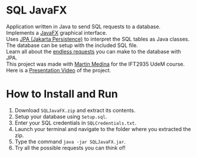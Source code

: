 # SQL JavaFX
Application written in Java to send SQL requests to a database.   
Implements a [JavaFX](https://openjfx.io/) graphical interface.  
Uses [JPA (Jakarta Persistence)](https://www.jetbrains.com/help/idea/jakarta-persistence-jpa.html) to interpret the SQL tables as Java classes.  
The database can be setup with the included SQL file.   
Learn all about the [endless requests](https://docs.jboss.org/hibernate/core/3.3/reference/en/html/queryhql.html) you can make to the database with JPA.  
This project was made with [Martin Medina](https://github.com/medinammartin3) for the IFT2935 UdeM course.  
Here is a [Presentation Video](https://www.youtube.com/watch?v=5-kplptDosA) of the project.

# How to Install and Run
1. Download `SQLJavaFX.zip` and extract its contents.
2. Setup your database using `Setup.sql`.
3. Enter your SQL credentials in `SQLCredentials.txt`.
4. Launch your terminal and navigate to the folder where you extracted the zip.
5. Type the command `java -jar SQLJavaFX.jar`.
6. Try all the possible requests you can think of!




